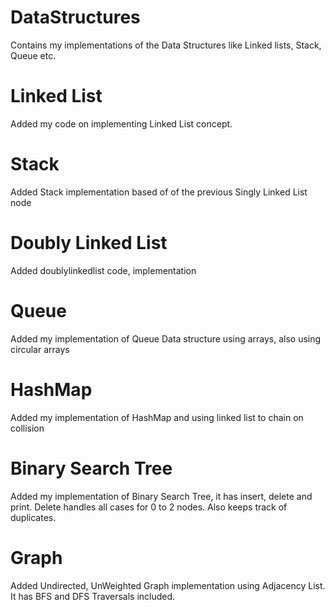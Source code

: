 # DataStructures
Contains my implementations of the Data Structures like Linked lists, Stack, Queue etc.

# Linked List
Added my code on implementing Linked List concept.

# Stack
Added Stack implementation based of of the previous Singly Linked List node

# Doubly Linked List
Added doublylinkedlist code, implementation

# Queue
Added my implementation of Queue Data structure using arrays, also using circular arrays

# HashMap
Added my implementation of HashMap and using linked list to chain on collision

# Binary Search Tree
Added my implementation of Binary Search Tree, it has insert, delete and print. Delete handles all cases for 0 to 2 nodes. Also keeps track of duplicates.

# Graph
Added Undirected, UnWeighted Graph implementation using Adjacency List. It has BFS and DFS Traversals included.
